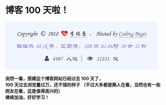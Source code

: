# 博客 100 天啦！

![100 天](images/100.png)

<!--more-->

**突然一看，搭建这个博客网站已经过去 100 天了，  
100 天过去浏览量过万，还不错的样子 （不过大多都是熟人在看，当然也有一些网友在看，这是值得高兴的）  
继续加油，好好学习！**

